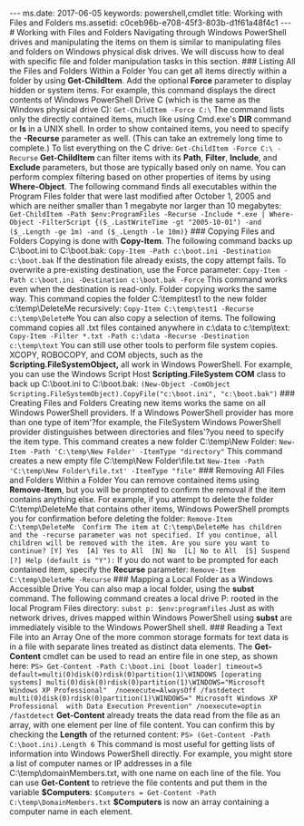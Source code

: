 --- ms.date:  2017-06-05 keywords:  powershell,cmdlet title:  Working with Files and Folders ms.assetid:  c0ceb96b-e708-45f3-803b-d1f61a48f4c1 ---  # Working with Files and Folders Navigating through Windows PowerShell drives and manipulating the items on them is similar to manipulating files and folders on Windows physical disk drives. We will discuss how to deal with specific file and folder manipulation tasks in this section.  ### Listing All the Files and Folders Within a Folder You can get all items directly within a folder by using **Get-ChildItem**. Add the optional **Force** parameter to display hidden or system items. For example, this command displays the direct contents of Windows PowerShell Drive C (which is the same as the Windows physical drive C):  ``` Get-ChildItem -Force C:\ ```  The command lists only the directly contained items, much like using Cmd.exe's **DIR** command or **ls** in a UNIX shell. In order to show contained items, you need to specify the **-Recurse** parameter as well. (This can take an extremely long time to complete.) To list everything on the C drive:  ``` Get-ChildItem -Force C:\ -Recurse ```  **Get-ChildItem** can filter items with its **Path**, **Filter**, **Include**, and **Exclude** parameters, but those are typically based only on name. You can perform complex filtering based on other properties of items by using **Where-Object**.  The following command finds all executables within the Program Files folder that were last modified after October 1, 2005 and which are neither smaller than 1 megabyte nor larger than 10 megabytes:  ``` Get-ChildItem -Path $env:ProgramFiles -Recurse -Include *.exe | Where-Object -FilterScript {($_.LastWriteTime -gt "2005-10-01") -and ($_.Length -ge 1m) -and ($_.Length -le 10m)} ```  ### Copying Files and Folders Copying is done with **Copy-Item**. The following command backs up C:\\boot.ini to C:\\boot.bak:  ``` Copy-Item -Path c:\boot.ini -Destination c:\boot.bak ```  If the destination file already exists, the copy attempt fails. To overwrite a pre-existing destination, use the Force parameter:  ``` Copy-Item -Path c:\boot.ini -Destination c:\boot.bak -Force ```  This command works even when the destination is read-only.  Folder copying works the same way. This command copies the folder C:\\temp\\test1 to the new folder c:\\temp\\DeleteMe recursively:  ``` Copy-Item C:\temp\test1 -Recurse c:\temp\DeleteMe ```  You can also copy a selection of items. The following command copies all .txt files contained anywhere in c:\\data to c:\\temp\\text:  ``` Copy-Item -Filter *.txt -Path c:\data -Recurse -Destination c:\temp\text ```  You can still use other tools to perform file system copies. XCOPY, ROBOCOPY, and COM objects, such as the **Scripting.FileSystemObject,** all work in Windows PowerShell. For example, you can use the Windows Script Host **Scripting.FileSystem COM** class to back up C:\\boot.ini to C:\\boot.bak:  ``` (New-Object -ComObject Scripting.FileSystemObject).CopyFile("c:\boot.ini", "c:\boot.bak") ```  ### Creating Files and Folders Creating new items works the same on all Windows PowerShell providers. If a Windows PowerShell provider has more than one type of item'?for example, the FileSystem Windows PowerShell provider distinguishes between directories and files'?you need to specify the item type.  This command creates a new folder C:\\temp\\New Folder:  ``` New-Item -Path 'C:\temp\New Folder' -ItemType "directory" ```  This command creates a new empty file C:\\temp\\New Folder\\file.txt  ``` New-Item -Path 'C:\temp\New Folder\file.txt' -ItemType "file" ```  ### Removing All Files and Folders Within a Folder You can remove contained items using **Remove-Item**, but you will be prompted to confirm the removal if the item contains anything else. For example, if you attempt to delete the folder C:\\temp\\DeleteMe that contains other items, Windows PowerShell prompts you for confirmation before deleting the folder:  ``` Remove-Item C:\temp\DeleteMe  Confirm The item at C:\temp\DeleteMe has children and the -recurse parameter was not specified. If you continue, all children will be removed with the item. Are you sure you want to continue? [Y] Yes  [A] Yes to All  [N] No  [L] No to All  [S] Suspend  [?] Help (default is "Y"): ```  If you do not want to be prompted for each contained item, specify the **Recurse** parameter:  ``` Remove-Item C:\temp\DeleteMe -Recurse ```  ### Mapping a Local Folder as a Windows Accessible Drive You can also map a local folder, using the **subst** command. The following command creates a local drive P: rooted in the local Program Files directory:  ``` subst p: $env:programfiles ```  Just as with network drives, drives mapped within Windows PowerShell using **subst** are immediately visible to the Windows PowerShell shell.  ### Reading a Text File into an Array One of the more common storage formats for text data is in a file with separate lines treated as distinct data elements. The **Get-Content** cmdlet can be used to read an entire file in one step, as shown here:  ``` PS> Get-Content -Path C:\boot.ini [boot loader] timeout=5 default=multi(0)disk(0)rdisk(0)partition(1)\WINDOWS [operating systems] multi(0)disk(0)rdisk(0)partition(1)\WINDOWS="Microsoft Windows XP Professional"  /noexecute=AlwaysOff /fastdetect multi(0)disk(0)rdisk(0)partition(1)\WINDOWS=" Microsoft Windows XP Professional  with Data Execution Prevention" /noexecute=optin /fastdetect ```  **Get-Content** already treats the data read from the file as an array, with one element per line of file content. You can confirm this by checking the **Length** of the returned content:  ``` PS> (Get-Content -Path C:\boot.ini).Length 6 ```  This command is most useful for getting lists of information into Windows PowerShell directly. For example, you might store a list of computer names or IP addresses in a file C:\\temp\\domainMembers.txt, with one name on each line of the file. You can use **Get-Content** to retrieve the file contents and put them in the variable **$Computers**:  ``` $Computers = Get-Content -Path C:\temp\DomainMembers.txt ```  **$Computers** is now an array containing a computer name in each element. 
